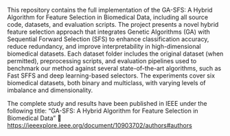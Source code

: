 
This repository contains the full implementation of the GA-SFS: A Hybrid Algorithm for Feature Selection in Biomedical Data, including all source code, datasets, and evaluation scripts. The project presents a novel hybrid feature selection approach that integrates Genetic Algorithms (GA) with Sequential Forward Selection (SFS) to enhance classification accuracy, reduce redundancy, and improve interpretability in high-dimensional biomedical datasets. Each dataset folder includes the original dataset (when permitted), preprocessing scripts, and evaluation pipelines used to benchmark our method against several state-of-the-art algorithms, such as Fast SFFS and deep learning-based selectors. The experiments cover six biomedical datasets, both binary and multiclass, with varying levels of imbalance and dimensionality.

The complete study and results have been published in IEEE under the following title:
“GA-SFS: A Hybrid Algorithm for Feature Selection in Biomedical Data”
🔗 https://ieeexplore.ieee.org/document/10903702/authors#authors
